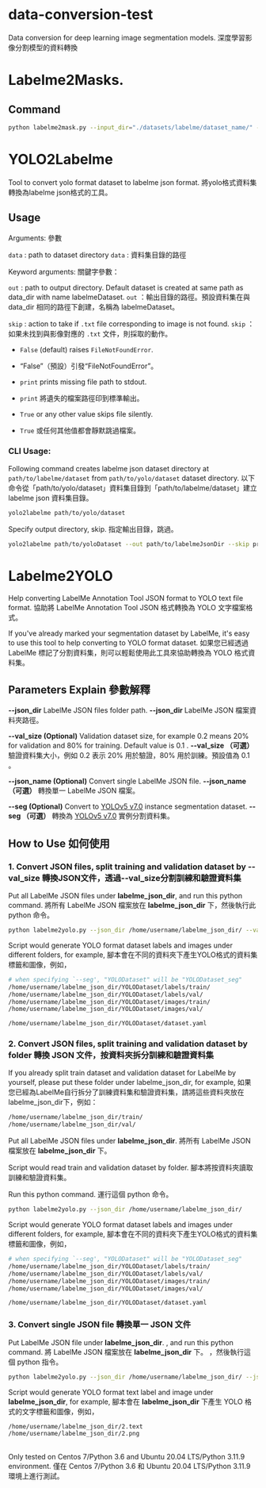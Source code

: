 # data-conversion-test

Data conversion for deep learning image segmentation models.
深度學習影像分割模型的資料轉換

# Labelme2Masks.

## Command

```bash
python labelme2mask.py --input_dir="./datasets/labelme/dataset_name/" --output_dir="./outputs/dataset_name/"
```

# YOLO2Labelme

Tool to convert yolo format dataset to labelme json format.
將yolo格式資料集轉換為labelme json格式的工具。

## Usage
Arguments:
參數

`data` : path to dataset directory
`data` : 資料集目錄的路徑

Keyword arguments:
關鍵字參數：

`out` : path to output directory. Default dataset is created at same path as data_dir with name labelmeDataset.
`out` ：輸出目錄的路徑。預設資料集在與 data_dir 相同的路徑下創建，名稱為 labelmeDataset。

`skip` : action to take if `.txt` file corresponding to image is not found.
`skip` ：如果未找到與影像對應的 `.txt` 文件，則採取的動作。

- `False` (default) raises `FileNotFoundError`.
- “False”（預設）引發“FileNotFoundError”。

- `print` prints missing file path to stdout.
- `print` 將遺失的檔案路徑印到標準輸出。

- `True` or any other value skips file silently.
- `True` 或任何其他值都會靜默跳過檔案。

### CLI Usage:

Following command creates labelme json dataset directory at `path/to/labelme/dataset` from `path/to/yolo/dataset` dataset directory.
以下命令從「path/to/yolo/dataset」資料集目錄到「path/to/labelme/dataset」建立 labelme json 資料集目錄。
```bash
yolo2labelme path/to/yolo/dataset
```

Specify output directory, skip.
指定輸出目錄，跳過。

```bash
yolo2labelme path/to/yoloDataset --out path/to/labelmeJsonDir --skip print
```

# Labelme2YOLO

Help converting LabelMe Annotation Tool JSON format to YOLO text file format. 
協助將 LabelMe Annotation Tool JSON 格式轉換為 YOLO 文字檔案格式。

If you've already marked your segmentation dataset by LabelMe, it's easy to use this tool to help converting to YOLO format dataset.
如果您已經透過 LabelMe 標記了分割資料集，則可以輕鬆使用此工具來協助轉換為 YOLO 格式資​​料集。

## Parameters Explain  參數解釋
**--json_dir** LabelMe JSON files folder path.
**--json_dir** LabelMe JSON 檔案資料夾路徑。

**--val_size (Optional)** Validation dataset size, for example 0.2 means 20% for validation and 80% for training. Default value is 0.1 .
**--val_size （可選）** 驗證資料集大小，例如 0.2 表示 20% 用於驗證，80% 用於訓練。預設值為 0.1 。

**--json_name (Optional)** Convert single LabelMe JSON file.
**--json_name （可選）** 轉換單一 LabelMe JSON 檔案。

**--seg (Optional)** Convert to [YOLOv5 v7.0](https://github.com/ultralytics/yolov5/tree/v7.0#segmentation--new) instance segmentation dataset.
**--seg （可選）** 轉換為 [YOLOv5 v7.0](https://github.com/ultralytics/yolov5/tree/v7.0#segmentation--new) 實例分割資料集。

## How to Use 如何使用

### 1. Convert JSON files, split training and validation dataset by --val_size  轉換JSON文件，透過--val_size分割訓練和驗證資料集

Put all LabelMe JSON files under **labelme_json_dir**, and run this python command.
將所有 LabelMe JSON 檔案放在 **labelme_json_dir** 下，然後執行此 python 命令。

```bash
python labelme2yolo.py --json_dir /home/username/labelme_json_dir/ --val_size 0.2
```
Script would generate YOLO format dataset labels and images under different folders, for example,
腳本會在不同的資料夾下產生YOLO格式的資料集標籤和圖像，例如，
```bash
# when specifying `--seg', "YOLODataset" will be "YOLODataset_seg"
/home/username/labelme_json_dir/YOLODataset/labels/train/
/home/username/labelme_json_dir/YOLODataset/labels/val/
/home/username/labelme_json_dir/YOLODataset/images/train/
/home/username/labelme_json_dir/YOLODataset/images/val/

/home/username/labelme_json_dir/YOLODataset/dataset.yaml
```

### 2. Convert JSON files, split training and validation dataset by folder 轉換 JSON 文件，按資料夾拆分訓練和驗證資料集

If you already split train dataset and validation dataset for LabelMe by yourself, please put these folder under labelme_json_dir, for example,
如果您已經為LabelMe自行拆分了訓練資料集和驗證資料集，請將這些資料夾放在labelme_json_dir下，例如：

```bash
/home/username/labelme_json_dir/train/
/home/username/labelme_json_dir/val/
```
Put all LabelMe JSON files under **labelme_json_dir**. 
將所有 LabelMe JSON 檔案放在 **labelme_json_dir** 下。

Script would read train and validation dataset by folder.
腳本將按資料夾讀取訓練和驗證資料集。

Run this python command.
運行這個 python 命令。
```bash
python labelme2yolo.py --json_dir /home/username/labelme_json_dir/
```
Script would generate YOLO format dataset labels and images under different folders, for example,
腳本會在不同的資料夾下產生YOLO格式的資料集標籤和圖像，例如，
```bash
# when specifying `--seg', "YOLODataset" will be "YOLODataset_seg"
/home/username/labelme_json_dir/YOLODataset/labels/train/
/home/username/labelme_json_dir/YOLODataset/labels/val/
/home/username/labelme_json_dir/YOLODataset/images/train/
/home/username/labelme_json_dir/YOLODataset/images/val/

/home/username/labelme_json_dir/YOLODataset/dataset.yaml
```

### 3. Convert single JSON file 轉換單一 JSON 文件

Put LabelMe JSON file under **labelme_json_dir**. , and run this python command.
將 LabelMe JSON 檔案放在 **labelme_json_dir** 下。 ，然後執行這個 python 指令。
```bash
python labelme2yolo.py --json_dir /home/username/labelme_json_dir/ --json_name 2.json
```
Script would generate YOLO format text label and image under **labelme_json_dir**, for example,
腳本會在 **labelme_json_dir** 下產生 YOLO 格式的文字標籤和圖像，例如，
```bash
/home/username/labelme_json_dir/2.text
/home/username/labelme_json_dir/2.png
```

##

Only tested on Centos 7/Python 3.6 and Ubuntu 20.04 LTS/Python 3.11.9 environment.
僅在 Centos 7/Python 3.6 和 Ubuntu 20.04 LTS/Python 3.11.9 環境上進行測試。
